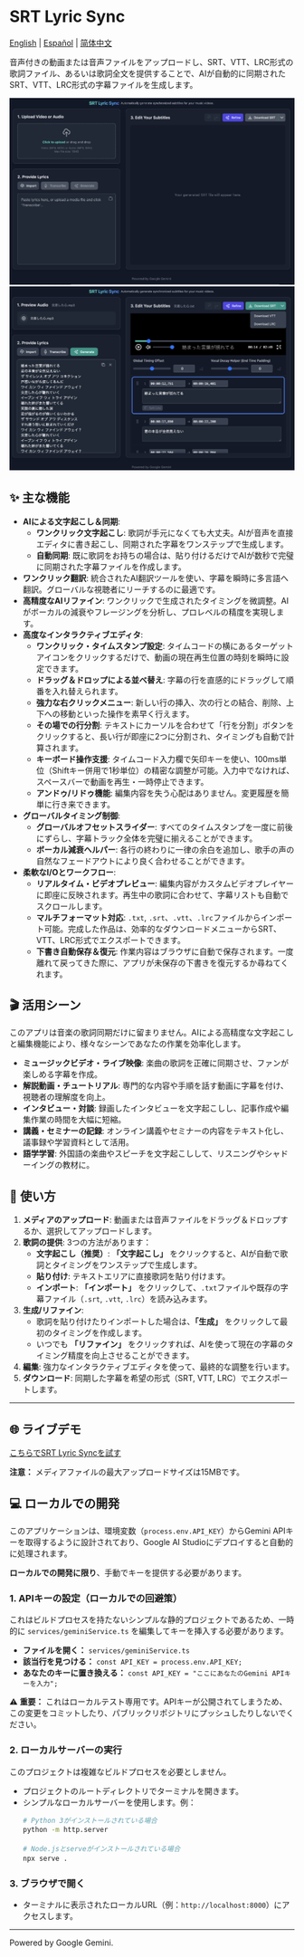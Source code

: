 # SRT Lyric Sync

[English](./README.md) | [Español](./README.es.md) | [简体中文](./README.zh-CN.md)

音声付きの動画または音声ファイルをアップロードし、SRT、VTT、LRC形式の歌詞ファイル、あるいは歌詞全文を提供することで、AIが自動的に同期されたSRT、VTT、LRC形式の字幕ファイルを生成します。

![SRT Lyric Sync - Main Interface](https://raw.githubusercontent.com/atommy1966/SRT-Lyric-Sync-assets/main/2025-09-14%209.32.26.png)
![SRT Lyric Sync - Editor View](https://raw.githubusercontent.com/atommy1966/SRT-Lyric-Sync-assets/main/2025-09-14%209.33.37.png)

## ✨ 主な機能

*   **AIによる文字起こし＆同期**:
    *   **ワンクリック文字起こし**: 歌詞が手元になくても大丈夫。AIが音声を直接エディタに書き起こし、同期された字幕をワンステップで生成します。
    *   **自動同期**: 既に歌詞をお持ちの場合は、貼り付けるだけでAIが数秒で完璧に同期された字幕ファイルを作成します。
*   **ワンクリック翻訳**: 統合されたAI翻訳ツールを使い、字幕を瞬時に多言語へ翻訳。グローバルな視聴者にリーチするのに最適です。
*   **高精度なAIリファイン**: ワンクリックで生成されたタイミングを微調整。AIがボーカルの減衰やフレージングを分析し、プロレベルの精度を実現します。
*   **高度なインタラクティブエディタ**:
    *   **ワンクリック・タイムスタンプ設定**: タイムコードの横にあるターゲットアイコンをクリックするだけで、動画の現在再生位置の時刻を瞬時に設定できます。
    *   **ドラッグ＆ドロップによる並べ替え**: 字幕の行を直感的にドラッグして順番を入れ替えられます。
    *   **強力な右クリックメニュー**: 新しい行の挿入、次の行との結合、削除、上下への移動といった操作を素早く行えます。
    *   **その場での行分割**: テキストにカーソルを合わせて「行を分割」ボタンをクリックすると、長い行が即座に2つに分割され、タイミングも自動で計算されます。
    *   **キーボード操作支援**: タイムコード入力欄で矢印キーを使い、100ms単位（Shiftキー併用で1秒単位）の精密な調整が可能。入力中でなければ、スペースバーで動画を再生・一時停止できます。
    *   **アンドゥ/リドゥ機能**: 編集内容を失う心配はありません。変更履歴を簡単に行き来できます。
*   **グローバルタイミング制御**:
    *   **グローバルオフセットスライダー**: すべてのタイムスタンプを一度に前後にずらし、字幕トラック全体を完璧に揃えることができます。
    *   **ボーカル減衰ヘルパー**: 各行の終わりに一律の余白を追加し、歌手の声の自然なフェードアウトにより良く合わせることができます。
*   **柔軟なI/Oとワークフロー**:
    *   **リアルタイム・ビデオプレビュー**: 編集内容がカスタムビデオプレイヤーに即座に反映されます。再生中の歌詞に合わせて、字幕リストも自動でスクロールします。
    *   **マルチフォーマット対応**: `.txt`, `.srt`、`.vtt`、`.lrc`ファイルからインポート可能。完成した作品は、効率的なダウンロードメニューからSRT、VTT、LRC形式でエクスポートできます。
    *   **下書き自動保存＆復元**: 作業内容はブラウザに自動で保存されます。一度離れて戻ってきた際に、アプリが未保存の下書きを復元するか尋ねてくれます。

## 🎬 活用シーン

このアプリは音楽の歌詞同期だけに留まりません。AIによる高精度な文字起こしと編集機能により、様々なシーンであなたの作業を効率化します。

*   **ミュージックビデオ・ライブ映像**: 楽曲の歌詞を正確に同期させ、ファンが楽しめる字幕を作成。
*   **解説動画・チュートリアル**: 専門的な内容や手順を話す動画に字幕を付け、視聴者の理解度を向上。
*   **インタビュー・対談**: 録画したインタビューを文字起こしし、記事作成や編集作業の時間を大幅に短縮。
*   **講義・セミナーの記録**: オンライン講義やセミナーの内容をテキスト化し、議事録や学習資料として活用。
*   **語学学習**: 外国語の楽曲やスピーチを文字起こしして、リスニングやシャドーイングの教材に。

## 🚀 使い方

1.  **メディアのアップロード**: 動画または音声ファイルをドラッグ＆ドロップするか、選択してアップロードします。
2.  **歌詞の提供**: 3つの方法があります：
    *   **文字起こし（推奨）**: **「文字起こし」** をクリックすると、AIが自動で歌詞とタイミングをワンステップで生成します。
    *   **貼り付け**: テキストエリアに直接歌詞を貼り付けます。
    *   **インポート**: **「インポート」** をクリックして、`.txt`ファイルや既存の字幕ファイル（`.srt`, `.vtt`, `.lrc`）を読み込みます。
3.  **生成/リファイン**:
    *   歌詞を貼り付けたりインポートした場合は、**「生成」** をクリックして最初のタイミングを作成します。
    *   いつでも **「リファイン」** をクリックすれば、AIを使って現在の字幕のタイミング精度を向上させることができます。
4.  **編集**: 強力なインタラクティブエディタを使って、最終的な調整を行います。
5.  **ダウンロード**: 同期した字幕を希望の形式（SRT, VTT, LRC）でエクスポートします。

---

## 🌐 ライブデモ

[こちらでSRT Lyric Syncを試す](https://srt-lyric-sync-369376059789.us-west1.run.app/)

**注意：** メディアファイルの最大アップロードサイズは15MBです。

## 💻 ローカルでの開発

このアプリケーションは、環境変数（`process.env.API_KEY`）からGemini APIキーを取得するように設計されており、Google AI Studioにデプロイすると自動的に処理されます。

**ローカルでの開発に限り**、手動でキーを提供する必要があります。

### 1. APIキーの設定（ローカルでの回避策）
これはビルドプロセスを持たないシンプルな静的プロジェクトであるため、一時的に `services/geminiService.ts` を編集してキーを挿入する必要があります。

- **ファイルを開く：** `services/geminiService.ts`
- **該当行を見つける：** `const API_KEY = process.env.API_KEY;`
- **あなたのキーに置き換える：** `const API_KEY = "ここにあなたのGemini APIキーを入力";`

⚠️ **重要：** これはローカルテスト専用です。APIキーが公開されてしまうため、この変更をコミットしたり、パブリックリポジトリにプッシュしたりしないでください。

### 2. ローカルサーバーの実行
このプロジェクトは複雑なビルドプロセスを必要としません。
- プロジェクトのルートディレクトリでターミナルを開きます。
- シンプルなローカルサーバーを使用します。例：
  ```bash
  # Python 3がインストールされている場合
  python -m http.server

  # Node.jsとserveがインストールされている場合
  npx serve .
  ```

### 3. ブラウザで開く
- ターミナルに表示されたローカルURL（例：`http://localhost:8000`）にアクセスします。

---

Powered by Google Gemini.